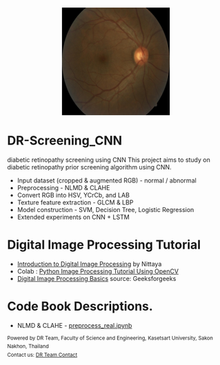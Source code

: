 <!--![alt text](https://github.com/nittaya2mu/DR-Screening_CNN/blob/main/kuse_startup_logo.jpg?raw=true,width=150)-->
<p align="center"><img src="https://github.com/nittaya2mu/DR-Screening_CNN/blob/main/datasets/normal/104_right.jpeg" width="250" /></p>

# DR-Screening_CNN
diabetic retinopathy screening using CNN
This project aims to study on diabetic retinopathy prior screening algorithm using CNN.
  * Input dataset (cropped & augmented RGB) - normal / abnormal
  * Preprocessing - NLMD & CLAHE
  * Convert RGB into HSV, YCrCb, and LAB
  * Texture feature extraction - GLCM & LBP
  * Model construction - SVM, Decision Tree, Logistic Regression
  * Extended experiments on CNN + LSTM

# Digital Image Processing Tutorial
 * [Introduction to Digital Image Processing](https://drive.google.com/file/d/1QzgfdkCQlCbBt8BiCMCFtCJGu3SnkKVf/view?usp=drive_link) by Nittaya
 * Colab : [Python Image Processing Tutorial Using OpenCV](https://colab.research.google.com/drive/1zW4fspYezZ4VIdg0B4y00tNdZtS6hiXu?usp=sharing)
 * [Digital Image Processing Basics](https://www.geeksforgeeks.org/digital-image-processing-basics/) source: Geeksforgeeks
# Code Book Descriptions.
  * NLMD & CLAHE - [preprocess_real.ipynb](/preprocess_real.ipynb)
 
<sup>Powered by DR Team, Faculty of Science and Engineering, Kasetsart University, Sakon Nakhon, Thailand</sup><br />
<sup>Contact us: [DR Team Contact](mailto:nittaya.mu@ku.th)</sup>
